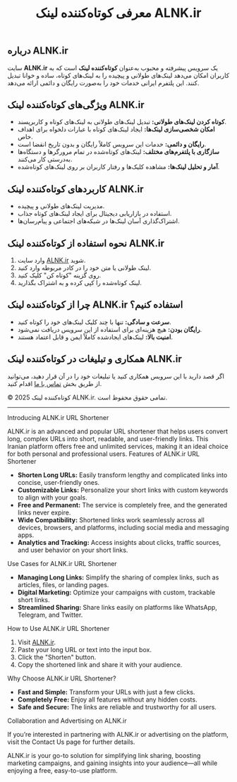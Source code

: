 <head>
    <meta charset="UTF-8">
    <meta name="viewport" content="width=device-width, initial-scale=1.0">
    <meta name="description" content="کوتاه‌کننده لینک ALNK.ir ابزاری سریع و رایگان برای کوتاه کردن لینک‌های طولانی است. این سرویس امکان شخصی‌سازی لینک‌ها را نیز فراهم می‌کند. ALNK.ir URL shortener is a fast and free service for shortening long URLs. It also offers customization options for personalized links">
    <meta name="keywords" content="کوتاه‌کننده لینک, کوتاه کردن لینک, لینک کوتاه, ALNK.ir, سرویس رایگان لینک,URL shortener, shorten links, short links, ALNK.ir, free link shortener>
    <meta name="author" content="ALNK.ir">
</head>
<body>
    <header>
        <h1>معرفی کوتاه‌کننده لینک ALNK.ir</h1>
    </header>
    <main>
        <section>
            <h2>درباره ALNK.ir</h2>
            <p>
                سایت <strong>ALNK.ir</strong> یک سرویس پیشرفته و محبوب به‌عنوان <strong>کوتاه‌کننده لینک</strong> است که به کاربران امکان می‌دهد لینک‌های طولانی و پیچیده را به لینک‌های کوتاه، ساده و خوانا تبدیل کنند. این پلتفرم ایرانی خدمات خود را به‌صورت رایگان و دائمی ارائه می‌دهد.
            </p>
        </section>
        <section>
            <h2>ویژگی‌های کوتاه‌کننده لینک ALNK.ir</h2>
            <ul>
                <li><strong>کوتاه کردن لینک‌های طولانی:</strong> تبدیل لینک‌های طولانی به لینک‌های کوتاه و کاربرپسند.</li>
                <li><strong>امکان شخصی‌سازی لینک‌ها:</strong> ایجاد لینک‌های کوتاه با عبارات دلخواه برای اهداف خاص.</li>
                <li><strong>رایگان و دائمی:</strong> خدمات این سرویس کاملاً رایگان و بدون تاریخ انقضا است.</li>
                <li><strong>سازگاری با پلتفرم‌های مختلف:</strong> لینک‌های کوتاه‌شده در تمام مرورگرها و دستگاه‌ها به‌درستی کار می‌کنند.</li>
                <li><strong>آمار و تحلیل لینک‌ها:</strong> مشاهده کلیک‌ها و رفتار کاربران بر روی لینک‌های کوتاه‌شده.</li>
            </ul>
        </section>
        <section>
            <h2>کاربردهای کوتاه‌کننده لینک ALNK.ir</h2>
            <ul>
                <li>مدیریت لینک‌های طولانی و پیچیده.</li>
                <li>استفاده در بازاریابی دیجیتال برای ایجاد لینک‌های کوتاه جذاب.</li>
                <li>اشتراک‌گذاری آسان لینک‌ها در شبکه‌های اجتماعی و پیام‌رسان‌ها.</li>
            </ul>
        </section>
        <section>
            <h2>نحوه استفاده از کوتاه‌کننده لینک ALNK.ir</h2>
            <ol>
                <li>وارد سایت <a href="https://alnk.ir" target="_blank" rel="noopener noreferrer">ALNK.ir</a> شوید.</li>
                <li>لینک طولانی یا متن خود را در کادر مربوطه وارد کنید.</li>
                <li>روی گزینه "کوتاه کن" کلیک کنید.</li>
                <li>لینک کوتاه‌شده را کپی کرده و به اشتراک بگذارید.</li>
            </ol>
        </section>
        <section>
            <h2>چرا از کوتاه‌کننده لینک ALNK.ir استفاده کنیم؟</h2>
            <ul>
                <li><strong>سرعت و سادگی:</strong> تنها با چند کلیک لینک‌های خود را کوتاه کنید.</li>
                <li><strong>رایگان بودن:</strong> هیچ هزینه‌ای برای استفاده از این سرویس دریافت نمی‌شود.</li>
                <li><strong>امنیت بالا:</strong> لینک‌های ایجادشده کاملاً ایمن و قابل اعتماد هستند.</li>
            </ul>
        </section>
        <section>
            <h2>همکاری و تبلیغات در کوتاه‌کننده لینک ALNK.ir</h2>
            <p>
                اگر قصد دارید با این سرویس همکاری کنید یا تبلیغات خود را در آن قرار دهید، می‌توانید از طریق بخش <a href="https://alnk.ir/contact" target="_blank" rel="noopener noreferrer">تماس با ما</a> اقدام کنید.
            </p>
        </section>
    </main>
    <footer>
        <p>&copy; 2025 کوتاه‌کننده لینک ALNK.ir. تمامی حقوق محفوظ است.</p>
    </footer>
</body>
</html>

 ----------------------------------------------------------------------------------------------------------------------------------

Introducing ALNK.ir URL Shortener

ALNK.ir is an advanced and popular URL shortener that helps users convert long, complex URLs into short, readable, and user-friendly links. This Iranian platform offers free and unlimited services, making it an ideal choice for both personal and professional users.
Features of ALNK.ir URL Shortener

<ul>
    <li><strong>Shorten Long URLs:</strong> Easily transform lengthy and complicated links into concise, user-friendly ones.</li>
    <li><strong>Customizable Links:</strong> Personalize your short links with custom keywords to align with your goals.</li>
    <li><strong>Free and Permanent:</strong> The service is completely free, and the generated links never expire.</li>
    <li><strong>Wide Compatibility:</strong> Shortened links work seamlessly across all devices, browsers, and platforms, including social media and messaging apps.</li>
    <li><strong>Analytics and Tracking:</strong> Access insights about clicks, traffic sources, and user behavior on your short links.</li>
</ul>


Use Cases for ALNK.ir URL Shortener

 <ul>
    <li><strong>Managing Long Links:</strong> Simplify the sharing of complex links, such as articles, files, or landing pages.</li>
    <li><strong>Digital Marketing:</strong> Optimize your campaigns with custom, trackable short links.</li>
    <li><strong>Streamlined Sharing:</strong> Share links easily on platforms like WhatsApp, Telegram, and Twitter.</li>
  </ul>

How to Use ALNK.ir URL Shortener

   <ol>
    <li>Visit <a href="https://alnk.ir" target="_blank" rel="noopener noreferrer">ALNK.ir</a>.</li>
    <li>Paste your long URL or text into the input box.</li>
    <li>Click the "Shorten" button.</li>
    <li>Copy the shortened link and share it with your audience.</li>
</ol>


Why Choose ALNK.ir URL Shortener?

   <ul>
    <li><strong>Fast and Simple:</strong> Transform your URLs with just a few clicks.</li>
    <li><strong>Completely Free:</strong> Enjoy all features without any hidden costs.</li>
    <li><strong>Safe and Secure:</strong> The links are reliable and trustworthy for all users.</li>
</ul>

Collaboration and Advertising on ALNK.ir

If you’re interested in partnering with ALNK.ir or advertising on the platform, visit the Contact Us page for further details.

ALNK.ir is your go-to solution for simplifying link sharing, boosting marketing campaigns, and gaining insights into your audience—all while enjoying a free, easy-to-use platform.
